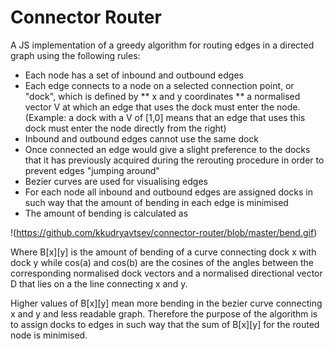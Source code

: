 Connector Router
================

A JS implementation of a greedy algorithm for routing edges in a directed graph using the following rules:

* Each node has a set of inbound and outbound edges
* Each edge connects to a node on a selected connection point, or "dock", which is defined by
** x and y coordinates
** a normalised vector V at which an edge that uses the dock must enter the node. (Example: a dock with a V of [1,0] means that an edge that uses this dock must enter the node directly from the right)
* Inbound and outbound edges cannot use the same dock
* Once connected an edge would give a slight preference to the docks that it has previously acquired during the rerouting procedure in order to prevent edges "jumping around"
* Bezier curves are used for visualising edges
* For each node all inbound and outbound edges are assigned docks in such way that the amount of bending in each edge is minimised
* The amount of bending is calculated as

!(https://github.com/kkudryavtsev/connector-router/blob/master/bend.gif)

Where B[x][y] is the amount of bending of a curve connecting dock x with dock y while cos(a) and cos(b) are the cosines of the angles between the corresponding normalised dock vectors and a normalised directional vector D that lies on a the line connecting x and y.

Higher values of B[x][y] mean more bending in the bezier curve connecting x and y and less readable graph. Therefore the purpose of the algorithm is to assign docks to edges in such way that the sum of B[x][y] for the routed node is minimised.


